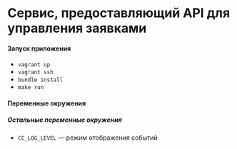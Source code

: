 # Сервис, предоставляющий API для управления заявками

#### Запуск приложения

*   `vagrant up`
*   `vagrant ssh`
*   `bundle install`
*   `make run`

#### Переменные окружения

##### Остальные переменные окружения

*   `CC_LOG_LEVEL` — режим отображения событий
